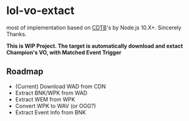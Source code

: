 # lol-vo-extact

most of implementation based on [CDTB](https://github.com/CommunityDragon/CDTB)'s by Node.js 10.X+. Sincerely Thanks.

**This is WIP Project. The target is automatically download and extact Champion's VO, with Matched Event Trigger**

## Roadmap

- (Current) Download WAD from CDN
- Extract BNK/WPK from WAD
- Extract WEM from WPK
- Convert WPK to WAV (or OGG?)
- Extract Event Info from BNK